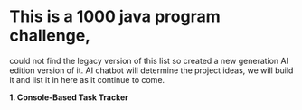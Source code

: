 # This is a 1000 java program challenge, 
could not find the legacy version of this list so created a new generation AI edition version of it. AI chatbot will determine the project ideas, we will build it and list it in here as it continue to come.

**1. Console-Based Task Tracker**
